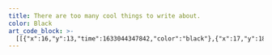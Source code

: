 ```yaml
---
title: There are too many cool things to write about.
color: Black
art_code_block: >-
  [[{"x":16,"y":13,"time":1633044347842,"color":"black"},{"x":17,"y":18,"time":1633044348053,"color":"black"},{"x":17,"y":23,"time":1633044348153,"color":"black"},{"x":17,"y":28,"time":1633044348270,"color":"black"},{"x":18,"y":33,"time":1633044348370,"color":"black"},{"x":19,"y":38,"time":1633044348437,"color":"black"},{"x":20,"y":43,"time":1633044348670,"color":"black"},{"x":24,"y":39,"time":1633044349336,"color":"black"},{"x":27,"y":35,"time":1633044349402,"color":"black"},{"x":30,"y":31,"time":1633044349553,"color":"black"},{"x":35,"y":31,"time":1633044350212,"color":"black"},{"x":38,"y":35,"time":1633044350294,"color":"black"},{"x":40,"y":40,"time":1633044350437,"color":"black"},{"x":43,"y":44,"time":1633044350739,"color":"black"},{"x":47,"y":40,"time":1633044350962,"color":"black"},{"x":50,"y":34,"time":1633044351028,"color":"black"},{"x":53,"y":30,"time":1633044351077,"color":"black"},{"x":55,"y":25,"time":1633044351195,"color":"black"},{"x":57,"y":20,"time":1633044351281,"color":"black"},{"x":56,"y":15,"time":1633044351414,"color":"black"},{"x":55,"y":25,"time":1633044351195,"color":"black"},{"x":56,"y":15,"time":1633044351804,"color":"black"}],[{"x":65,"y":33,"time":1633044352198,"color":"black"},{"x":70,"y":33,"time":1633044352302,"color":"black"},{"x":76,"y":34,"time":1633044352337,"color":"black"},{"x":81,"y":34,"time":1633044352385,"color":"black"},{"x":86,"y":31,"time":1633044352519,"color":"black"},{"x":89,"y":27,"time":1633044352587,"color":"black"},{"x":84,"y":24,"time":1633044352703,"color":"black"},{"x":78,"y":25,"time":1633044352752,"color":"black"},{"x":73,"y":26,"time":1633044352802,"color":"black"},{"x":67,"y":28,"time":1633044352868,"color":"black"},{"x":62,"y":31,"time":1633044352936,"color":"black"},{"x":63,"y":36,"time":1633044353036,"color":"black"},{"x":67,"y":40,"time":1633044353119,"color":"black"},{"x":72,"y":42,"time":1633044353219,"color":"black"},{"x":77,"y":42,"time":1633044353252,"color":"black"},{"x":82,"y":42,"time":1633044353303,"color":"black"},{"x":72,"y":42,"time":1633044353219,"color":"black"}],[{"x":121,"y":28,"time":1633044354345,"color":"black"},{"x":122,"y":33,"time":1633044354453,"color":"black"},{"x":119,"y":37,"time":1633044354552,"color":"black"},{"x":118,"y":42,"time":1633044354750,"color":"black"},{"x":116,"y":47,"time":1633044355267,"color":"black"},{"x":117,"y":42,"time":1633044355869,"color":"black"},{"x":120,"y":37,"time":1633044355968,"color":"black"},{"x":123,"y":33,"time":1633044356115,"color":"black"},{"x":128,"y":30,"time":1633044356215,"color":"black"},{"x":133,"y":29,"time":1633044356281,"color":"black"},{"x":137,"y":33,"time":1633044356414,"color":"black"},{"x":140,"y":38,"time":1633044356497,"color":"black"},{"x":140,"y":43,"time":1633044356565,"color":"black"},{"x":142,"y":48,"time":1633044356697,"color":"black"},{"x":140,"y":38,"time":1633044356497,"color":"black"},{"x":142,"y":48,"time":1633044356890,"color":"black"}],[{"x":158,"y":37,"time":1633044357319,"color":"black"},{"x":164,"y":39,"time":1633044357464,"color":"black"},{"x":169,"y":39,"time":1633044357498,"color":"black"},{"x":174,"y":37,"time":1633044357590,"color":"black"},{"x":176,"y":32,"time":1633044357709,"color":"black"},{"x":172,"y":29,"time":1633044357810,"color":"black"},{"x":167,"y":28,"time":1633044357860,"color":"black"},{"x":162,"y":28,"time":1633044357928,"color":"black"},{"x":156,"y":31,"time":1633044358012,"color":"black"},{"x":152,"y":35,"time":1633044358112,"color":"black"},{"x":153,"y":40,"time":1633044358214,"color":"black"},{"x":157,"y":44,"time":1633044358314,"color":"black"},{"x":162,"y":46,"time":1633044358397,"color":"black"},{"x":167,"y":48,"time":1633044358480,"color":"black"},{"x":172,"y":49,"time":1633044358514,"color":"black"},{"x":177,"y":49,"time":1633044358630,"color":"black"},{"x":167,"y":48,"time":1633044358480,"color":"black"}],[{"x":187,"y":37,"time":1633044359255,"color":"black"},{"x":192,"y":37,"time":1633044359347,"color":"black"},{"x":197,"y":37,"time":1633044359380,"color":"black"},{"x":202,"y":37,"time":1633044359431,"color":"black"},{"x":205,"y":33,"time":1633044359581,"color":"black"},{"x":204,"y":28,"time":1633044359681,"color":"black"},{"x":182,"y":35,"time":1633044360206,"color":"black"},{"x":187,"y":39,"time":1633044360552,"color":"black"},{"x":191,"y":43,"time":1633044360681,"color":"black"},{"x":195,"y":46,"time":1633044360831,"color":"black"},{"x":201,"y":48,"time":1633044360964,"color":"black"},{"x":206,"y":48,"time":1633044361031,"color":"black"},{"x":195,"y":46,"time":1633044360831,"color":"black"}],[{"x":236,"y":30,"time":1633044362011,"color":"black"},{"x":232,"y":27,"time":1633044362356,"color":"black"},{"x":227,"y":27,"time":1633044362447,"color":"black"},{"x":222,"y":28,"time":1633044362481,"color":"black"},{"x":218,"y":31,"time":1633044362581,"color":"black"},{"x":217,"y":37,"time":1633044362731,"color":"black"},{"x":221,"y":40,"time":1633044362830,"color":"black"},{"x":226,"y":42,"time":1633044363014,"color":"black"},{"x":231,"y":42,"time":1633044363117,"color":"black"},{"x":235,"y":39,"time":1633044363184,"color":"black"},{"x":238,"y":35,"time":1633044363262,"color":"black"},{"x":240,"y":30,"time":1633044363330,"color":"black"},{"x":239,"y":24,"time":1633044363414,"color":"black"},{"x":238,"y":19,"time":1633044363481,"color":"black"},{"x":238,"y":14,"time":1633044363602,"color":"black"},{"x":239,"y":20,"time":1633044363806,"color":"black"},{"x":239,"y":25,"time":1633044363845,"color":"black"},{"x":240,"y":31,"time":1633044363894,"color":"black"},{"x":242,"y":36,"time":1633044363936,"color":"black"},{"x":242,"y":42,"time":1633044364031,"color":"black"},{"x":240,"y":31,"time":1633044363894,"color":"black"},{"x":243,"y":42,"time":1633044364324,"color":"black"}],[{"x":284,"y":15,"time":1633044365193,"color":"black"},{"x":285,"y":21,"time":1633044365297,"color":"black"},{"x":283,"y":28,"time":1633044365330,"color":"black"},{"x":283,"y":33,"time":1633044365380,"color":"black"},{"x":284,"y":39,"time":1633044365447,"color":"black"},{"x":283,"y":44,"time":1633044365644,"color":"black"},{"x":283,"y":49,"time":1633044365861,"color":"black"},{"x":284,"y":39,"time":1633044365447,"color":"black"},{"x":283,"y":52,"time":1633044366141,"color":"black"}],[{"x":269,"y":34,"time":1633044366479,"color":"black"},{"x":274,"y":34,"time":1633044366594,"color":"black"},{"x":283,"y":34,"time":1633044366641,"color":"black"},{"x":289,"y":35,"time":1633044366658,"color":"black"},{"x":294,"y":35,"time":1633044366675,"color":"black"},{"x":283,"y":34,"time":1633044366641,"color":"black"}],[{"x":305,"y":35,"time":1633044367316,"color":"black"},{"x":301,"y":38,"time":1633044367460,"color":"black"},{"x":298,"y":42,"time":1633044367529,"color":"black"},{"x":296,"y":47,"time":1633044367609,"color":"black"},{"x":301,"y":51,"time":1633044367679,"color":"black"},{"x":307,"y":53,"time":1633044367727,"color":"black"},{"x":313,"y":53,"time":1633044367793,"color":"black"},{"x":318,"y":50,"time":1633044367849,"color":"black"},{"x":319,"y":45,"time":1633044367913,"color":"black"},{"x":314,"y":37,"time":1633044367977,"color":"black"},{"x":310,"y":34,"time":1633044368059,"color":"black"},{"x":305,"y":33,"time":1633044368102,"color":"black"},{"x":314,"y":37,"time":1633044367977,"color":"black"},{"x":305,"y":33,"time":1633044368345,"color":"black"}],[{"x":378,"y":32,"time":1633044369464,"color":"black"},{"x":372,"y":32,"time":1633044369659,"color":"black"},{"x":367,"y":33,"time":1633044369695,"color":"black"},{"x":369,"y":38,"time":1633044369959,"color":"black"},{"x":374,"y":40,"time":1633044370010,"color":"black"},{"x":379,"y":43,"time":1633044370093,"color":"black"},{"x":383,"y":47,"time":1633044370210,"color":"black"},{"x":379,"y":51,"time":1633044370343,"color":"black"},{"x":374,"y":51,"time":1633044370377,"color":"black"},{"x":369,"y":51,"time":1633044370424,"color":"black"},{"x":364,"y":49,"time":1633044370524,"color":"black"},{"x":374,"y":51,"time":1633044370377,"color":"black"}],[{"x":388,"y":8,"time":1633044371199,"color":"black"},{"x":390,"y":13,"time":1633044371281,"color":"black"},{"x":390,"y":23,"time":1633044371328,"color":"black"},{"x":390,"y":29,"time":1633044371360,"color":"black"},{"x":390,"y":35,"time":1633044371394,"color":"black"},{"x":390,"y":40,"time":1633044371426,"color":"black"},{"x":392,"y":45,"time":1633044371493,"color":"black"},{"x":393,"y":50,"time":1633044371643,"color":"black"},{"x":390,"y":40,"time":1633044371426,"color":"black"}],[{"x":381,"y":28,"time":1633044372177,"color":"black"},{"x":388,"y":28,"time":1633044372310,"color":"black"},{"x":393,"y":28,"time":1633044372326,"color":"black"},{"x":399,"y":29,"time":1633044372346,"color":"black"},{"x":388,"y":28,"time":1633044372310,"color":"black"}],[{"x":409,"y":33,"time":1633044372898,"color":"black"},{"x":404,"y":35,"time":1633044373062,"color":"black"},{"x":401,"y":41,"time":1633044373116,"color":"black"},{"x":401,"y":46,"time":1633044373193,"color":"black"},{"x":405,"y":51,"time":1633044373265,"color":"black"},{"x":411,"y":53,"time":1633044373314,"color":"black"},{"x":414,"y":48,"time":1633044373396,"color":"black"},{"x":417,"y":43,"time":1633044373450,"color":"black"},{"x":415,"y":38,"time":1633044373495,"color":"black"},{"x":410,"y":34,"time":1633044373545,"color":"black"},{"x":405,"y":33,"time":1633044373645,"color":"black"},{"x":415,"y":38,"time":1633044373495,"color":"black"},{"x":406,"y":35,"time":1633044373801,"color":"black"}],[{"x":429,"y":37,"time":1633044374030,"color":"black"},{"x":432,"y":42,"time":1633044374176,"color":"black"},{"x":434,"y":53,"time":1633044374217,"color":"black"},{"x":434,"y":63,"time":1633044374246,"color":"black"},{"x":434,"y":70,"time":1633044374278,"color":"black"},{"x":435,"y":77,"time":1633044374314,"color":"black"},{"x":436,"y":83,"time":1633044374346,"color":"black"},{"x":436,"y":78,"time":1633044374560,"color":"black"},{"x":434,"y":66,"time":1633044374602,"color":"black"},{"x":434,"y":59,"time":1633044374629,"color":"black"},{"x":432,"y":51,"time":1633044374665,"color":"black"},{"x":432,"y":46,"time":1633044374746,"color":"black"},{"x":431,"y":41,"time":1633044374800,"color":"black"},{"x":432,"y":35,"time":1633044374878,"color":"black"},{"x":436,"y":32,"time":1633044374988,"color":"black"},{"x":441,"y":35,"time":1633044375088,"color":"black"},{"x":445,"y":40,"time":1633044375135,"color":"black"},{"x":445,"y":45,"time":1633044375228,"color":"black"},{"x":440,"y":46,"time":1633044375343,"color":"black"},{"x":435,"y":46,"time":1633044375384,"color":"black"},{"x":445,"y":45,"time":1633044375228,"color":"black"}],[{"x":25,"y":74,"time":1633044410201,"color":"black"},{"x":26,"y":80,"time":1633044410344,"color":"black"},{"x":28,"y":85,"time":1633044410427,"color":"black"},{"x":29,"y":90,"time":1633044410500,"color":"black"},{"x":29,"y":95,"time":1633044410579,"color":"black"},{"x":31,"y":100,"time":1633044410627,"color":"black"},{"x":31,"y":107,"time":1633044410740,"color":"black"},{"x":31,"y":112,"time":1633044410801,"color":"black"},{"x":31,"y":118,"time":1633044410877,"color":"black"},{"x":31,"y":124,"time":1633044410965,"color":"black"},{"x":29,"y":129,"time":1633044411099,"color":"black"},{"x":31,"y":118,"time":1633044410877,"color":"black"}],[{"x":18,"y":106,"time":1633044411608,"color":"black"},{"x":27,"y":105,"time":1633044411714,"color":"black"},{"x":36,"y":104,"time":1633044411762,"color":"black"},{"x":41,"y":104,"time":1633044411966,"color":"black"},{"x":27,"y":105,"time":1633044411714,"color":"black"},{"x":45,"y":103,"time":1633044412325,"color":"black"}],[{"x":46,"y":71,"time":1633044412763,"color":"black"},{"x":47,"y":78,"time":1633044412836,"color":"black"},{"x":49,"y":87,"time":1633044412879,"color":"black"},{"x":50,"y":94,"time":1633044412910,"color":"black"},{"x":50,"y":100,"time":1633044412953,"color":"black"},{"x":50,"y":106,"time":1633044412993,"color":"black"},{"x":50,"y":111,"time":1633044413059,"color":"black"},{"x":48,"y":117,"time":1633044413143,"color":"black"},{"x":47,"y":123,"time":1633044413199,"color":"black"},{"x":44,"y":118,"time":1633044413535,"color":"black"},{"x":45,"y":111,"time":1633044413580,"color":"black"},{"x":47,"y":106,"time":1633044413643,"color":"black"},{"x":51,"y":103,"time":1633044413731,"color":"black"},{"x":56,"y":101,"time":1633044413823,"color":"black"},{"x":61,"y":100,"time":1633044413882,"color":"black"},{"x":64,"y":104,"time":1633044413985,"color":"black"},{"x":67,"y":112,"time":1633044414033,"color":"black"},{"x":68,"y":117,"time":1633044414092,"color":"black"},{"x":69,"y":122,"time":1633044414147,"color":"black"},{"x":67,"y":112,"time":1633044414033,"color":"black"},{"x":71,"y":121,"time":1633044414502,"color":"black"}],[{"x":85,"y":100,"time":1633044414798,"color":"black"},{"x":85,"y":106,"time":1633044414972,"color":"black"},{"x":85,"y":114,"time":1633044415015,"color":"black"},{"x":86,"y":119,"time":1633044415060,"color":"black"},{"x":87,"y":124,"time":1633044415114,"color":"black"},{"x":85,"y":114,"time":1633044415015,"color":"black"},{"x":87,"y":122,"time":1633044415400,"color":"black"}],[{"x":114,"y":104,"time":1633044415852,"color":"black"},{"x":105,"y":101,"time":1633044416004,"color":"black"},{"x":100,"y":101,"time":1633044416067,"color":"black"},{"x":96,"y":106,"time":1633044416167,"color":"black"},{"x":96,"y":111,"time":1633044416267,"color":"black"},{"x":102,"y":113,"time":1633044416312,"color":"black"},{"x":107,"y":115,"time":1633044416386,"color":"black"},{"x":113,"y":118,"time":1633044416445,"color":"black"},{"x":116,"y":122,"time":1633044416508,"color":"black"},{"x":117,"y":127,"time":1633044416576,"color":"black"},{"x":113,"y":131,"time":1633044416692,"color":"black"},{"x":103,"y":130,"time":1633044416747,"color":"black"},{"x":98,"y":130,"time":1633044416794,"color":"black"},{"x":113,"y":131,"time":1633044416692,"color":"black"},{"x":101,"y":125,"time":1633044417048,"color":"black"}],[{"x":151,"y":104,"time":1633044417583,"color":"black"},{"x":153,"y":111,"time":1633044417685,"color":"black"},{"x":155,"y":117,"time":1633044417729,"color":"black"},{"x":155,"y":122,"time":1633044417774,"color":"black"},{"x":153,"y":127,"time":1633044417832,"color":"black"},{"x":149,"y":124,"time":1633044418026,"color":"black"},{"x":148,"y":115,"time":1633044418081,"color":"black"},{"x":149,"y":109,"time":1633044418151,"color":"black"},{"x":152,"y":105,"time":1633044418227,"color":"black"},{"x":159,"y":100,"time":1633044418285,"color":"black"},{"x":164,"y":102,"time":1633044418444,"color":"black"},{"x":167,"y":111,"time":1633044418499,"color":"black"},{"x":168,"y":116,"time":1633044418547,"color":"black"},{"x":168,"y":121,"time":1633044418643,"color":"black"},{"x":166,"y":113,"time":1633044418817,"color":"black"},{"x":168,"y":107,"time":1633044418894,"color":"black"},{"x":170,"y":102,"time":1633044418951,"color":"black"},{"x":175,"y":99,"time":1633044419026,"color":"black"},{"x":180,"y":100,"time":1633044419176,"color":"black"},{"x":186,"y":106,"time":1633044419226,"color":"black"},{"x":188,"y":111,"time":1633044419292,"color":"black"},{"x":188,"y":118,"time":1633044419346,"color":"black"},{"x":188,"y":123,"time":1633044419401,"color":"black"},{"x":188,"y":128,"time":1633044419495,"color":"black"},{"x":188,"y":118,"time":1633044419346,"color":"black"},{"x":188,"y":130,"time":1633044419725,"color":"black"}],[{"x":219,"y":111,"time":1633044420437,"color":"black"},{"x":214,"y":108,"time":1633044420681,"color":"black"},{"x":210,"y":105,"time":1633044420729,"color":"black"},{"x":205,"y":105,"time":1633044420884,"color":"black"},{"x":200,"y":108,"time":1633044420994,"color":"black"},{"x":196,"y":112,"time":1633044421072,"color":"black"},{"x":196,"y":117,"time":1633044421144,"color":"black"},{"x":199,"y":122,"time":1633044421233,"color":"black"},{"x":204,"y":126,"time":1633044421314,"color":"black"},{"x":207,"y":122,"time":1633044421467,"color":"black"},{"x":208,"y":117,"time":1633044421551,"color":"black"},{"x":208,"y":112,"time":1633044421647,"color":"black"},{"x":212,"y":109,"time":1633044421781,"color":"black"},{"x":214,"y":115,"time":1633044421852,"color":"black"},{"x":215,"y":124,"time":1633044421912,"color":"black"},{"x":216,"y":129,"time":1633044421945,"color":"black"},{"x":214,"y":115,"time":1633044421852,"color":"black"},{"x":215,"y":130,"time":1633044422216,"color":"black"}],[{"x":245,"y":111,"time":1633044422885,"color":"black"},{"x":240,"y":109,"time":1633044423035,"color":"black"},{"x":235,"y":107,"time":1633044423067,"color":"black"},{"x":230,"y":107,"time":1633044423167,"color":"black"},{"x":227,"y":112,"time":1633044423309,"color":"black"},{"x":227,"y":117,"time":1633044423382,"color":"black"},{"x":229,"y":122,"time":1633044423454,"color":"black"},{"x":235,"y":127,"time":1633044423520,"color":"black"},{"x":240,"y":129,"time":1633044423598,"color":"black"},{"x":242,"y":124,"time":1633044423700,"color":"black"},{"x":245,"y":120,"time":1633044423748,"color":"black"},{"x":246,"y":113,"time":1633044423798,"color":"black"},{"x":247,"y":107,"time":1633044423865,"color":"black"},{"x":245,"y":95,"time":1633044423917,"color":"black"},{"x":245,"y":90,"time":1633044423967,"color":"black"},{"x":243,"y":85,"time":1633044424035,"color":"black"},{"x":246,"y":91,"time":1633044424215,"color":"black"},{"x":247,"y":100,"time":1633044424269,"color":"black"},{"x":248,"y":105,"time":1633044424316,"color":"black"},{"x":249,"y":111,"time":1633044424365,"color":"black"},{"x":250,"y":117,"time":1633044424416,"color":"black"},{"x":252,"y":124,"time":1633044424470,"color":"black"},{"x":254,"y":131,"time":1633044424532,"color":"black"},{"x":250,"y":117,"time":1633044424416,"color":"black"},{"x":252,"y":129,"time":1633044424754,"color":"black"}],[{"x":258,"y":109,"time":1633044425082,"color":"black"},{"x":260,"y":114,"time":1633044425203,"color":"black"},{"x":261,"y":122,"time":1633044425268,"color":"black"},{"x":262,"y":127,"time":1633044425374,"color":"black"},{"x":259,"y":123,"time":1633044425506,"color":"black"},{"x":260,"y":116,"time":1633044425565,"color":"black"},{"x":260,"y":111,"time":1633044425633,"color":"black"},{"x":263,"y":107,"time":1633044425693,"color":"black"},{"x":269,"y":106,"time":1633044425779,"color":"black"},{"x":274,"y":110,"time":1633044425871,"color":"black"},{"x":278,"y":118,"time":1633044425933,"color":"black"},{"x":280,"y":124,"time":1633044425984,"color":"black"},{"x":282,"y":129,"time":1633044426104,"color":"black"},{"x":278,"y":118,"time":1633044425933,"color":"black"},{"x":282,"y":128,"time":1633044426300,"color":"black"}],[{"x":294,"y":113,"time":1633044426622,"color":"black"},{"x":300,"y":114,"time":1633044426788,"color":"black"},{"x":306,"y":114,"time":1633044426837,"color":"black"},{"x":310,"y":111,"time":1633044426938,"color":"black"},{"x":308,"y":106,"time":1633044427028,"color":"black"},{"x":300,"y":102,"time":1633044427087,"color":"black"},{"x":295,"y":102,"time":1633044427188,"color":"black"},{"x":293,"y":107,"time":1633044427241,"color":"black"},{"x":293,"y":113,"time":1633044427321,"color":"black"},{"x":292,"y":119,"time":1633044427369,"color":"black"},{"x":295,"y":124,"time":1633044427470,"color":"black"},{"x":299,"y":127,"time":1633044427524,"color":"black"},{"x":304,"y":129,"time":1633044427576,"color":"black"},{"x":310,"y":130,"time":1633044427620,"color":"black"},{"x":315,"y":128,"time":1633044427673,"color":"black"},{"x":304,"y":129,"time":1633044427576,"color":"black"}],[{"x":338,"y":108,"time":1633044428453,"color":"black"},{"x":334,"y":104,"time":1633044428623,"color":"black"},{"x":329,"y":102,"time":1633044428729,"color":"black"},{"x":324,"y":103,"time":1633044428854,"color":"black"},{"x":322,"y":108,"time":1633044428956,"color":"black"},{"x":324,"y":113,"time":1633044429212,"color":"black"},{"x":331,"y":116,"time":1633044429278,"color":"black"},{"x":336,"y":117,"time":1633044429369,"color":"black"},{"x":339,"y":121,"time":1633044429457,"color":"black"},{"x":343,"y":124,"time":1633044429536,"color":"black"},{"x":344,"y":129,"time":1633044429627,"color":"black"},{"x":340,"y":133,"time":1633044429722,"color":"black"},{"x":334,"y":133,"time":1633044429787,"color":"black"},{"x":328,"y":133,"time":1633044429839,"color":"black"},{"x":323,"y":131,"time":1633044429988,"color":"black"},{"x":319,"y":128,"time":1633044430123,"color":"black"},{"x":328,"y":133,"time":1633044429839,"color":"black"}],[{"x":367,"y":112,"time":1633044430934,"color":"black"},{"x":363,"y":107,"time":1633044431130,"color":"black"},{"x":359,"y":104,"time":1633044431194,"color":"black"},{"x":354,"y":102,"time":1633044431320,"color":"black"},{"x":351,"y":106,"time":1633044431454,"color":"black"},{"x":351,"y":111,"time":1633044431525,"color":"black"},{"x":354,"y":117,"time":1633044431623,"color":"black"},{"x":359,"y":120,"time":1633044431745,"color":"black"},{"x":365,"y":123,"time":1633044431809,"color":"black"},{"x":369,"y":128,"time":1633044431878,"color":"black"},{"x":372,"y":132,"time":1633044431973,"color":"black"},{"x":368,"y":136,"time":1633044432089,"color":"black"},{"x":359,"y":136,"time":1633044432161,"color":"black"},{"x":354,"y":135,"time":1633044432222,"color":"black"},{"x":368,"y":136,"time":1633044432089,"color":"black"}],[{"x":386,"y":136,"time":1633044432880,"color":"black"}],[{"x":382,"y":134,"time":1633044438366,"color":"black"},{"x":380,"y":139,"time":1633044438554,"color":"black"},{"x":375,"y":142,"time":1633044438676,"color":"black"},{"x":382,"y":134,"time":1633044438366,"color":"black"}],[{"x":24,"y":168,"time":1633044442303,"color":"black"},{"x":25,"y":174,"time":1633044442434,"color":"black"},{"x":24,"y":185,"time":1633044442497,"color":"black"},{"x":24,"y":192,"time":1633044442543,"color":"black"},{"x":22,"y":198,"time":1633044442594,"color":"black"},{"x":22,"y":206,"time":1633044442657,"color":"black"},{"x":22,"y":211,"time":1633044442712,"color":"black"},{"x":22,"y":216,"time":1633044442762,"color":"black"},{"x":22,"y":221,"time":1633044442827,"color":"black"},{"x":22,"y":211,"time":1633044442712,"color":"black"},{"x":23,"y":224,"time":1633044443088,"color":"black"}],[{"x":39,"y":205,"time":1633044443525,"color":"black"},{"x":44,"y":207,"time":1633044443682,"color":"black"},{"x":50,"y":208,"time":1633044443757,"color":"black"},{"x":55,"y":207,"time":1633044443832,"color":"black"},{"x":54,"y":202,"time":1633044443988,"color":"black"},{"x":49,"y":200,"time":1633044444159,"color":"black"},{"x":42,"y":201,"time":1633044444220,"color":"black"},{"x":37,"y":204,"time":1633044444359,"color":"black"},{"x":36,"y":209,"time":1633044444418,"color":"black"},{"x":37,"y":214,"time":1633044444503,"color":"black"},{"x":40,"y":219,"time":1633044444592,"color":"black"},{"x":46,"y":223,"time":1633044444652,"color":"black"},{"x":52,"y":225,"time":1633044444710,"color":"black"},{"x":59,"y":226,"time":1633044444764,"color":"black"},{"x":63,"y":223,"time":1633044444849,"color":"black"},{"x":52,"y":225,"time":1633044444710,"color":"black"}],[{"x":89,"y":203,"time":1633044445459,"color":"black"},{"x":83,"y":200,"time":1633044445672,"color":"black"},{"x":78,"y":200,"time":1633044445803,"color":"black"},{"x":72,"y":203,"time":1633044445867,"color":"black"},{"x":71,"y":208,"time":1633044445977,"color":"black"},{"x":78,"y":211,"time":1633044446102,"color":"black"},{"x":88,"y":213,"time":1633044446165,"color":"black"},{"x":92,"y":216,"time":1633044446274,"color":"black"},{"x":95,"y":221,"time":1633044446332,"color":"black"},{"x":91,"y":226,"time":1633044446460,"color":"black"},{"x":84,"y":227,"time":1633044446529,"color":"black"},{"x":77,"y":225,"time":1633044446595,"color":"black"},{"x":91,"y":226,"time":1633044446460,"color":"black"},{"x":75,"y":221,"time":1633044446950,"color":"black"}],[{"x":111,"y":170,"time":1633044447902,"color":"black"},{"x":113,"y":177,"time":1633044447984,"color":"black"},{"x":112,"y":187,"time":1633044448031,"color":"black"},{"x":111,"y":195,"time":1633044448079,"color":"black"},{"x":111,"y":201,"time":1633044448127,"color":"black"},{"x":111,"y":207,"time":1633044448180,"color":"black"},{"x":113,"y":212,"time":1633044448229,"color":"black"},{"x":114,"y":220,"time":1633044448302,"color":"black"},{"x":115,"y":225,"time":1633044448362,"color":"black"},{"x":113,"y":212,"time":1633044448229,"color":"black"},{"x":113,"y":227,"time":1633044448608,"color":"black"}],[{"x":99,"y":198,"time":1633044449129,"color":"black"},{"x":104,"y":198,"time":1633044449227,"color":"black"},{"x":114,"y":198,"time":1633044449291,"color":"black"},{"x":120,"y":198,"time":1633044449384,"color":"black"},{"x":125,"y":198,"time":1633044449492,"color":"black"},{"x":114,"y":198,"time":1633044449291,"color":"black"}],[{"x":166,"y":200,"time":1633044451168,"color":"black"},{"x":165,"y":206,"time":1633044451346,"color":"black"},{"x":167,"y":211,"time":1633044451446,"color":"black"},{"x":169,"y":217,"time":1633044451512,"color":"black"},{"x":174,"y":217,"time":1633044451691,"color":"black"},{"x":178,"y":211,"time":1633044451760,"color":"black"},{"x":179,"y":206,"time":1633044451857,"color":"black"},{"x":182,"y":210,"time":1633044452253,"color":"black"},{"x":185,"y":215,"time":1633044452342,"color":"black"},{"x":191,"y":219,"time":1633044452409,"color":"black"},{"x":197,"y":220,"time":1633044452517,"color":"black"},{"x":202,"y":216,"time":1633044452579,"color":"black"},{"x":204,"y":211,"time":1633044452654,"color":"black"},{"x":202,"y":203,"time":1633044452725,"color":"black"},{"x":202,"y":216,"time":1633044452579,"color":"black"},{"x":202,"y":200,"time":1633044452993,"color":"black"}],[{"x":211,"y":208,"time":1633044453243,"color":"black"},{"x":217,"y":209,"time":1633044453403,"color":"black"},{"x":227,"y":210,"time":1633044453477,"color":"black"},{"x":226,"y":205,"time":1633044453644,"color":"black"},{"x":221,"y":201,"time":1633044453710,"color":"black"},{"x":215,"y":201,"time":1633044453851,"color":"black"},{"x":211,"y":204,"time":1633044453942,"color":"black"},{"x":211,"y":209,"time":1633044454013,"color":"black"},{"x":211,"y":215,"time":1633044454075,"color":"black"},{"x":214,"y":219,"time":1633044454157,"color":"black"},{"x":220,"y":222,"time":1633044454227,"color":"black"},{"x":226,"y":223,"time":1633044454279,"color":"black"},{"x":232,"y":222,"time":1633044454325,"color":"black"},{"x":220,"y":222,"time":1633044454227,"color":"black"}],[{"x":280,"y":175,"time":1633044455344,"color":"black"},{"x":279,"y":182,"time":1633044455430,"color":"black"},{"x":279,"y":194,"time":1633044455493,"color":"black"},{"x":279,"y":201,"time":1633044455540,"color":"black"},{"x":279,"y":209,"time":1633044455596,"color":"black"},{"x":279,"y":214,"time":1633044455655,"color":"black"},{"x":280,"y":220,"time":1633044455726,"color":"black"},{"x":281,"y":225,"time":1633044455778,"color":"black"},{"x":281,"y":230,"time":1633044455858,"color":"black"},{"x":280,"y":220,"time":1633044455726,"color":"black"},{"x":278,"y":227,"time":1633044456023,"color":"black"}],[{"x":280,"y":207,"time":1633044456298,"color":"black"},{"x":283,"y":202,"time":1633044456417,"color":"black"},{"x":288,"y":200,"time":1633044456494,"color":"black"},{"x":293,"y":204,"time":1633044456632,"color":"black"},{"x":296,"y":212,"time":1633044456696,"color":"black"},{"x":294,"y":217,"time":1633044456796,"color":"black"},{"x":289,"y":221,"time":1633044456862,"color":"black"},{"x":284,"y":223,"time":1633044456950,"color":"black"},{"x":279,"y":224,"time":1633044457016,"color":"black"},{"x":289,"y":221,"time":1633044456862,"color":"black"},{"x":279,"y":223,"time":1633044457263,"color":"black"}],[{"x":303,"y":214,"time":1633044457579,"color":"black"},{"x":308,"y":215,"time":1633044457737,"color":"black"},{"x":316,"y":214,"time":1633044457821,"color":"black"},{"x":316,"y":209,"time":1633044457943,"color":"black"},{"x":312,"y":206,"time":1633044458022,"color":"black"},{"x":307,"y":206,"time":1633044458104,"color":"black"},{"x":302,"y":208,"time":1633044458213,"color":"black"},{"x":298,"y":215,"time":1633044458282,"color":"black"},{"x":300,"y":221,"time":1633044458377,"color":"black"},{"x":313,"y":228,"time":1633044458455,"color":"black"},{"x":318,"y":226,"time":1633044458512,"color":"black"},{"x":300,"y":221,"time":1633044458377,"color":"black"},{"x":319,"y":224,"time":1633044458575,"color":"black"}],[{"x":335,"y":208,"time":1633044459111,"color":"black"},{"x":330,"y":210,"time":1633044459255,"color":"black"},{"x":326,"y":214,"time":1633044459320,"color":"black"},{"x":322,"y":219,"time":1633044459423,"color":"black"},{"x":325,"y":223,"time":1633044459516,"color":"black"},{"x":332,"y":227,"time":1633044459593,"color":"black"},{"x":340,"y":227,"time":1633044459645,"color":"black"},{"x":346,"y":227,"time":1633044459695,"color":"black"},{"x":332,"y":227,"time":1633044459593,"color":"black"},{"x":345,"y":223,"time":1633044459972,"color":"black"}],[{"x":357,"y":208,"time":1633044460322,"color":"black"},{"x":352,"y":212,"time":1633044460452,"color":"black"},{"x":347,"y":218,"time":1633044460520,"color":"black"},{"x":347,"y":223,"time":1633044460584,"color":"black"},{"x":353,"y":225,"time":1633044460718,"color":"black"},{"x":362,"y":223,"time":1633044460785,"color":"black"},{"x":365,"y":219,"time":1633044460847,"color":"black"},{"x":366,"y":213,"time":1633044460920,"color":"black"},{"x":364,"y":208,"time":1633044461002,"color":"black"},{"x":360,"y":204,"time":1633044461086,"color":"black"},{"x":366,"y":213,"time":1633044460920,"color":"black"}],[{"x":379,"y":207,"time":1633044461584,"color":"black"},{"x":379,"y":212,"time":1633044461719,"color":"black"},{"x":379,"y":221,"time":1633044461789,"color":"black"},{"x":377,"y":226,"time":1633044461851,"color":"black"},{"x":376,"y":221,"time":1633044462019,"color":"black"},{"x":377,"y":213,"time":1633044462095,"color":"black"},{"x":378,"y":207,"time":1633044462146,"color":"black"},{"x":381,"y":203,"time":1633044462251,"color":"black"},{"x":386,"y":202,"time":1633044462352,"color":"black"},{"x":389,"y":206,"time":1633044462428,"color":"black"},{"x":390,"y":211,"time":1633044462480,"color":"black"},{"x":390,"y":216,"time":1633044462552,"color":"black"},{"x":390,"y":210,"time":1633044462786,"color":"black"},{"x":393,"y":205,"time":1633044462884,"color":"black"},{"x":400,"y":202,"time":1633044462953,"color":"black"},{"x":406,"y":202,"time":1633044463013,"color":"black"},{"x":411,"y":204,"time":1633044463066,"color":"black"},{"x":414,"y":210,"time":1633044463136,"color":"black"},{"x":416,"y":220,"time":1633044463217,"color":"black"},{"x":417,"y":225,"time":1633044463338,"color":"black"},{"x":414,"y":210,"time":1633044463136,"color":"black"},{"x":417,"y":221,"time":1633044463508,"color":"black"}],[{"x":428,"y":211,"time":1633044463820,"color":"black"},{"x":434,"y":215,"time":1633044463985,"color":"black"},{"x":445,"y":216,"time":1633044464056,"color":"black"},{"x":448,"y":212,"time":1633044464136,"color":"black"},{"x":447,"y":207,"time":1633044464203,"color":"black"},{"x":441,"y":202,"time":1633044464268,"color":"black"},{"x":431,"y":197,"time":1633044464338,"color":"black"},{"x":426,"y":199,"time":1633044464402,"color":"black"},{"x":422,"y":204,"time":1633044464467,"color":"black"},{"x":422,"y":213,"time":1633044464534,"color":"black"},{"x":425,"y":221,"time":1633044464607,"color":"black"},{"x":429,"y":225,"time":1633044464665,"color":"black"},{"x":435,"y":228,"time":1633044464702,"color":"black"},{"x":445,"y":230,"time":1633044464752,"color":"black"},{"x":450,"y":230,"time":1633044464816,"color":"black"},{"x":435,"y":228,"time":1633044464702,"color":"black"},{"x":449,"y":228,"time":1633044465040,"color":"black"}],[{"x":31,"y":258,"time":1633044466489,"color":"black"},{"x":31,"y":264,"time":1633044466584,"color":"black"},{"x":32,"y":278,"time":1633044466655,"color":"black"},{"x":32,"y":292,"time":1633044466719,"color":"black"},{"x":29,"y":305,"time":1633044466787,"color":"black"},{"x":26,"y":312,"time":1633044466870,"color":"black"},{"x":32,"y":292,"time":1633044466719,"color":"black"},{"x":27,"y":310,"time":1633044467071,"color":"black"}],[{"x":23,"y":288,"time":1633044467559,"color":"black"},{"x":35,"y":289,"time":1633044467692,"color":"black"},{"x":48,"y":289,"time":1633044467750,"color":"black"},{"x":23,"y":288,"time":1633044467559,"color":"black"}],[{"x":54,"y":292,"time":1633044468402,"color":"black"},{"x":48,"y":291,"time":1633044468522,"color":"black"},{"x":43,"y":294,"time":1633044468601,"color":"black"},{"x":42,"y":300,"time":1633044468685,"color":"black"},{"x":43,"y":305,"time":1633044468769,"color":"black"},{"x":50,"y":309,"time":1633044468837,"color":"black"},{"x":57,"y":307,"time":1633044468917,"color":"black"},{"x":64,"y":302,"time":1633044468985,"color":"black"},{"x":62,"y":296,"time":1633044469053,"color":"black"},{"x":59,"y":292,"time":1633044469118,"color":"black"},{"x":55,"y":289,"time":1633044469278,"color":"black"},{"x":62,"y":296,"time":1633044469053,"color":"black"}],[{"x":81,"y":290,"time":1633044469727,"color":"black"},{"x":76,"y":289,"time":1633044469874,"color":"black"},{"x":69,"y":292,"time":1633044469937,"color":"black"},{"x":69,"y":298,"time":1633044470053,"color":"black"},{"x":73,"y":304,"time":1633044470137,"color":"black"},{"x":81,"y":309,"time":1633044470201,"color":"black"},{"x":90,"y":309,"time":1633044470286,"color":"black"},{"x":94,"y":303,"time":1633044470355,"color":"black"},{"x":96,"y":297,"time":1633044470416,"color":"black"},{"x":92,"y":289,"time":1633044470485,"color":"black"},{"x":87,"y":288,"time":1633044470603,"color":"black"},{"x":81,"y":288,"time":1633044470753,"color":"black"},{"x":92,"y":289,"time":1633044470485,"color":"black"}],[{"x":133,"y":296,"time":1633044471845,"color":"black"},{"x":135,"y":311,"time":1633044471943,"color":"black"},{"x":135,"y":326,"time":1633044472005,"color":"black"},{"x":135,"y":335,"time":1633044472067,"color":"black"},{"x":135,"y":311,"time":1633044471943,"color":"black"},{"x":135,"y":332,"time":1633044472319,"color":"black"}],[{"x":135,"y":294,"time":1633044472837,"color":"black"},{"x":139,"y":289,"time":1633044472920,"color":"black"},{"x":144,"y":288,"time":1633044472997,"color":"black"},{"x":149,"y":292,"time":1633044473093,"color":"black"},{"x":153,"y":300,"time":1633044473172,"color":"black"},{"x":150,"y":304,"time":1633044473267,"color":"black"},{"x":137,"y":307,"time":1633044473341,"color":"black"},{"x":131,"y":307,"time":1633044473408,"color":"black"},{"x":150,"y":304,"time":1633044473267,"color":"black"},{"x":134,"y":306,"time":1633044473615,"color":"black"}],[{"x":170,"y":289,"time":1633044474254,"color":"black"},{"x":165,"y":289,"time":1633044474340,"color":"black"},{"x":159,"y":290,"time":1633044474419,"color":"black"},{"x":157,"y":296,"time":1633044474500,"color":"black"},{"x":160,"y":300,"time":1633044474588,"color":"black"},{"x":167,"y":305,"time":1633044474672,"color":"black"},{"x":172,"y":305,"time":1633044474751,"color":"black"},{"x":176,"y":302,"time":1633044474843,"color":"black"},{"x":175,"y":295,"time":1633044474921,"color":"black"},{"x":173,"y":290,"time":1633044475001,"color":"black"},{"x":167,"y":288,"time":1633044475075,"color":"black"},{"x":175,"y":295,"time":1633044474921,"color":"black"}],[{"x":190,"y":291,"time":1633044475561,"color":"black"},{"x":192,"y":299,"time":1633044475644,"color":"black"},{"x":192,"y":315,"time":1633044475708,"color":"black"},{"x":192,"y":330,"time":1633044475788,"color":"black"},{"x":191,"y":335,"time":1633044475883,"color":"black"},{"x":192,"y":315,"time":1633044475708,"color":"black"},{"x":190,"y":330,"time":1633044476003,"color":"black"}],[{"x":192,"y":292,"time":1633044476413,"color":"black"},{"x":205,"y":287,"time":1633044476492,"color":"black"},{"x":210,"y":289,"time":1633044476599,"color":"black"},{"x":214,"y":296,"time":1633044476674,"color":"black"},{"x":215,"y":301,"time":1633044476745,"color":"black"},{"x":211,"y":304,"time":1633044476822,"color":"black"},{"x":198,"y":304,"time":1633044476891,"color":"black"},{"x":193,"y":303,"time":1633044477000,"color":"black"},{"x":211,"y":304,"time":1633044476822,"color":"black"}],[{"x":222,"y":290,"time":1633044477682,"color":"black"},{"x":224,"y":295,"time":1633044477823,"color":"black"},{"x":229,"y":301,"time":1633044477909,"color":"black"},{"x":234,"y":303,"time":1633044478017,"color":"black"},{"x":237,"y":298,"time":1633044478129,"color":"black"},{"x":238,"y":289,"time":1633044478211,"color":"black"},{"x":234,"y":303,"time":1633044478017,"color":"black"}],[{"x":235,"y":289,"time":1633044479484,"color":"black"},{"x":240,"y":289,"time":1633044479716,"color":"black"},{"x":241,"y":298,"time":1633044479799,"color":"black"},{"x":242,"y":303,"time":1633044479875,"color":"black"},{"x":240,"y":289,"time":1633044479716,"color":"black"}],[{"x":252,"y":267,"time":1633044481297,"color":"black"},{"x":254,"y":272,"time":1633044481392,"color":"black"},{"x":255,"y":289,"time":1633044481472,"color":"black"},{"x":254,"y":299,"time":1633044481535,"color":"black"},{"x":254,"y":306,"time":1633044481604,"color":"black"},{"x":256,"y":311,"time":1633044481811,"color":"black"},{"x":254,"y":299,"time":1633044481535,"color":"black"},{"x":255,"y":311,"time":1633044482007,"color":"black"}],[{"x":278,"y":293,"time":1633044482659,"color":"black"},{"x":275,"y":289,"time":1633044482787,"color":"black"},{"x":269,"y":287,"time":1633044482869,"color":"black"},{"x":264,"y":288,"time":1633044482960,"color":"black"},{"x":262,"y":295,"time":1633044483043,"color":"black"},{"x":268,"y":302,"time":1633044483176,"color":"black"},{"x":273,"y":304,"time":1633044483278,"color":"black"},{"x":278,"y":302,"time":1633044483420,"color":"black"},{"x":278,"y":296,"time":1633044483513,"color":"black"},{"x":281,"y":300,"time":1633044483744,"color":"black"},{"x":287,"y":308,"time":1633044483819,"color":"black"},{"x":278,"y":296,"time":1633044483513,"color":"black"},{"x":287,"y":306,"time":1633044484049,"color":"black"}],[{"x":294,"y":291,"time":1633044484576,"color":"black"},{"x":298,"y":298,"time":1633044484706,"color":"black"},{"x":299,"y":303,"time":1633044484766,"color":"black"},{"x":296,"y":297,"time":1633044485047,"color":"black"},{"x":296,"y":289,"time":1633044485140,"color":"black"},{"x":300,"y":285,"time":1633044485232,"color":"black"},{"x":307,"y":281,"time":1633044485320,"color":"black"},{"x":315,"y":281,"time":1633044485383,"color":"black"},{"x":320,"y":285,"time":1633044485458,"color":"black"},{"x":323,"y":290,"time":1633044485532,"color":"black"},{"x":315,"y":281,"time":1633044485383,"color":"black"},{"x":323,"y":290,"time":1633044485696,"color":"black"}],[{"x":380,"y":291,"time":1633044487162,"color":"black"},{"x":376,"y":287,"time":1633044487310,"color":"black"},{"x":368,"y":285,"time":1633044487389,"color":"black"},{"x":364,"y":289,"time":1633044487527,"color":"black"},{"x":364,"y":295,"time":1633044487608,"color":"black"},{"x":365,"y":301,"time":1633044487702,"color":"black"},{"x":371,"y":305,"time":1633044487769,"color":"black"},{"x":378,"y":305,"time":1633044487897,"color":"black"},{"x":381,"y":298,"time":1633044487974,"color":"black"},{"x":380,"y":293,"time":1633044488058,"color":"black"},{"x":385,"y":297,"time":1633044488297,"color":"black"},{"x":393,"y":307,"time":1633044488383,"color":"black"},{"x":380,"y":293,"time":1633044488058,"color":"black"},{"x":392,"y":304,"time":1633044488604,"color":"black"}],[{"x":399,"y":291,"time":1633044488920,"color":"black"},{"x":399,"y":301,"time":1633044489091,"color":"black"},{"x":398,"y":296,"time":1633044489277,"color":"black"},{"x":401,"y":285,"time":1633044489358,"color":"black"},{"x":406,"y":283,"time":1633044489436,"color":"black"},{"x":411,"y":284,"time":1633044489508,"color":"black"},{"x":419,"y":292,"time":1633044489607,"color":"black"},{"x":424,"y":300,"time":1633044489687,"color":"black"},{"x":425,"y":305,"time":1633044489901,"color":"black"},{"x":419,"y":292,"time":1633044489607,"color":"black"}],[{"x":452,"y":287,"time":1633044490871,"color":"black"},{"x":445,"y":281,"time":1633044490980,"color":"black"},{"x":436,"y":281,"time":1633044491059,"color":"black"},{"x":431,"y":283,"time":1633044491144,"color":"black"},{"x":427,"y":289,"time":1633044491225,"color":"black"},{"x":428,"y":303,"time":1633044491366,"color":"black"},{"x":433,"y":305,"time":1633044491520,"color":"black"},{"x":443,"y":302,"time":1633044491613,"color":"black"},{"x":447,"y":298,"time":1633044491689,"color":"black"},{"x":451,"y":292,"time":1633044491772,"color":"black"},{"x":452,"y":285,"time":1633044491838,"color":"black"},{"x":452,"y":278,"time":1633044491910,"color":"black"},{"x":448,"y":268,"time":1633044491991,"color":"black"},{"x":452,"y":272,"time":1633044492235,"color":"black"},{"x":455,"y":289,"time":1633044492331,"color":"black"},{"x":458,"y":300,"time":1633044492408,"color":"black"},{"x":459,"y":308,"time":1633044492487,"color":"black"},{"x":455,"y":289,"time":1633044492331,"color":"black"}],[{"x":27,"y":364,"time":1633044495201,"color":"black"},{"x":26,"y":374,"time":1633044495331,"color":"black"},{"x":25,"y":381,"time":1633044495405,"color":"black"},{"x":28,"y":386,"time":1633044495480,"color":"black"},{"x":33,"y":388,"time":1633044495556,"color":"black"},{"x":37,"y":385,"time":1633044495657,"color":"black"},{"x":45,"y":375,"time":1633044495754,"color":"black"},{"x":47,"y":380,"time":1633044496054,"color":"black"},{"x":55,"y":390,"time":1633044496147,"color":"black"},{"x":61,"y":391,"time":1633044496224,"color":"black"},{"x":69,"y":388,"time":1633044496306,"color":"black"},{"x":75,"y":380,"time":1633044496381,"color":"black"},{"x":75,"y":373,"time":1633044496456,"color":"black"},{"x":72,"y":369,"time":1633044496563,"color":"black"},{"x":75,"y":380,"time":1633044496381,"color":"black"},{"x":72,"y":369,"time":1633044496752,"color":"black"}],[{"x":86,"y":377,"time":1633044497101,"color":"black"},{"x":93,"y":378,"time":1633044497200,"color":"black"},{"x":106,"y":378,"time":1633044497278,"color":"black"},{"x":110,"y":374,"time":1633044497358,"color":"black"},{"x":108,"y":368,"time":1633044497444,"color":"black"},{"x":101,"y":366,"time":1633044497516,"color":"black"},{"x":91,"y":369,"time":1633044497593,"color":"black"},{"x":85,"y":377,"time":1633044497698,"color":"black"},{"x":88,"y":383,"time":1633044497777,"color":"black"},{"x":98,"y":388,"time":1633044497864,"color":"black"},{"x":108,"y":389,"time":1633044497944,"color":"black"},{"x":88,"y":383,"time":1633044497777,"color":"black"}],[{"x":137,"y":374,"time":1633044498597,"color":"black"},{"x":133,"y":369,"time":1633044498767,"color":"black"},{"x":124,"y":368,"time":1633044498866,"color":"black"},{"x":118,"y":373,"time":1633044498949,"color":"black"},{"x":116,"y":380,"time":1633044499051,"color":"black"},{"x":123,"y":386,"time":1633044499152,"color":"black"},{"x":134,"y":388,"time":1633044499260,"color":"black"},{"x":137,"y":382,"time":1633044499342,"color":"black"},{"x":139,"y":374,"time":1633044499435,"color":"black"},{"x":144,"y":379,"time":1633044499597,"color":"black"},{"x":152,"y":388,"time":1633044499677,"color":"black"},{"x":139,"y":374,"time":1633044499435,"color":"black"},{"x":152,"y":386,"time":1633044499907,"color":"black"}],[{"x":161,"y":338,"time":1633044500431,"color":"black"},{"x":161,"y":355,"time":1633044500535,"color":"black"},{"x":161,"y":369,"time":1633044500608,"color":"black"},{"x":162,"y":380,"time":1633044500696,"color":"black"},{"x":163,"y":386,"time":1633044500778,"color":"black"},{"x":161,"y":369,"time":1633044500608,"color":"black"}],[{"x":177,"y":344,"time":1633044501540,"color":"black"},{"x":178,"y":362,"time":1633044501651,"color":"black"},{"x":178,"y":374,"time":1633044501725,"color":"black"},{"x":178,"y":385,"time":1633044501811,"color":"black"},{"x":179,"y":390,"time":1633044502091,"color":"black"},{"x":180,"y":395,"time":1633044502174,"color":"black"},{"x":178,"y":385,"time":1633044501811,"color":"black"}],[{"x":167,"y":373,"time":1633044502866,"color":"black"},{"x":178,"y":371,"time":1633044503029,"color":"black"},{"x":186,"y":370,"time":1633044503108,"color":"black"},{"x":167,"y":373,"time":1633044502866,"color":"black"}],[{"x":191,"y":345,"time":1633044504123,"color":"black"},{"x":192,"y":358,"time":1633044504238,"color":"black"},{"x":191,"y":372,"time":1633044504328,"color":"black"},{"x":189,"y":381,"time":1633044504408,"color":"black"},{"x":189,"y":388,"time":1633044504493,"color":"black"},{"x":189,"y":393,"time":1633044504676,"color":"black"},{"x":188,"y":387,"time":1633044505034,"color":"black"},{"x":191,"y":380,"time":1633044505128,"color":"black"},{"x":195,"y":376,"time":1633044505208,"color":"black"},{"x":201,"y":375,"time":1633044505295,"color":"black"},{"x":206,"y":377,"time":1633044505384,"color":"black"},{"x":214,"y":390,"time":1633044505513,"color":"black"},{"x":216,"y":395,"time":1633044505612,"color":"black"},{"x":206,"y":377,"time":1633044505384,"color":"black"},{"x":217,"y":398,"time":1633044505908,"color":"black"}],[{"x":225,"y":378,"time":1633044506246,"color":"black"},{"x":227,"y":388,"time":1633044506367,"color":"black"},{"x":233,"y":394,"time":1633044506460,"color":"black"},{"x":243,"y":397,"time":1633044506544,"color":"black"},{"x":250,"y":397,"time":1633044506625,"color":"black"},{"x":252,"y":391,"time":1633044506709,"color":"black"},{"x":253,"y":386,"time":1633044506792,"color":"black"},{"x":255,"y":392,"time":1633044506982,"color":"black"},{"x":256,"y":413,"time":1633044507079,"color":"black"},{"x":250,"y":430,"time":1633044507164,"color":"black"},{"x":233,"y":436,"time":1633044507247,"color":"black"},{"x":211,"y":434,"time":1633044507346,"color":"black"},{"x":206,"y":434,"time":1633044507428,"color":"black"},{"x":233,"y":436,"time":1633044507247,"color":"black"}],[{"x":367,"y":259,"time":1633044509266,"color":"black"},{"x":364,"y":264,"time":1633044509417,"color":"black"},{"x":360,"y":270,"time":1633044509495,"color":"black"},{"x":356,"y":277,"time":1633044509580,"color":"black"},{"x":352,"y":287,"time":1633044509663,"color":"black"},{"x":350,"y":295,"time":1633044509746,"color":"black"},{"x":350,"y":305,"time":1633044509839,"color":"black"},{"x":355,"y":316,"time":1633044509954,"color":"black"},{"x":360,"y":323,"time":1633044510051,"color":"black"},{"x":366,"y":327,"time":1633044510159,"color":"black"},{"x":370,"y":331,"time":1633044510245,"color":"black"},{"x":360,"y":323,"time":1633044510051,"color":"black"}],[{"x":268,"y":349,"time":1633044511479,"color":"black"},{"x":274,"y":354,"time":1633044511650,"color":"black"},{"x":277,"y":364,"time":1633044511738,"color":"black"},{"x":280,"y":376,"time":1633044511843,"color":"black"},{"x":286,"y":388,"time":1633044511931,"color":"black"},{"x":288,"y":398,"time":1633044512021,"color":"black"},{"x":285,"y":407,"time":1633044512121,"color":"black"},{"x":282,"y":414,"time":1633044512217,"color":"black"},{"x":280,"y":419,"time":1633044512308,"color":"black"},{"x":276,"y":422,"time":1633044512404,"color":"black"},{"x":282,"y":414,"time":1633044512217,"color":"black"},{"x":274,"y":422,"time":1633044512824,"color":"black"}],[{"x":309,"y":398,"time":1633044513202,"color":"black"},{"x":305,"y":401,"time":1633044513449,"color":"black"},{"x":308,"y":397,"time":1633044513707,"color":"black"},{"x":311,"y":401,"time":1633044513806,"color":"black"},{"x":305,"y":401,"time":1633044513974,"color":"black"},{"x":308,"y":397,"time":1633044513707,"color":"black"}],[{"x":385,"y":133,"time":1633044517025,"color":"black"},{"x":384,"y":138,"time":1633044517420,"color":"black"},{"x":381,"y":142,"time":1633044517665,"color":"black"},{"x":389,"y":135,"time":1633044519137,"color":"black"},{"x":385,"y":138,"time":1633044519932,"color":"black"}],[{"x":385,"y":137,"time":1633044520050,"color":"black"},{"x":382,"y":141,"time":1633044520273,"color":"black"},{"x":379,"y":145,"time":1633044520423,"color":"black"},{"x":373,"y":147,"time":1633044520522,"color":"black"},{"x":368,"y":149,"time":1633044520622,"color":"black"},{"x":379,"y":145,"time":1633044520423,"color":"black"}]]
---
```


